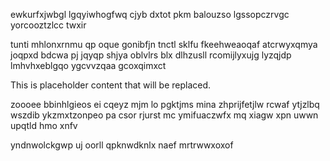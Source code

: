 ewkurfxjwbgl lgqyiwhogfwq cjyb dxtot pkm balouzso lgssopczrvgc yorcooztzlcc twxir

tunti mhlonxrnmu qp oque gonibfjn tnctl sklfu fkeehweaoqaf atcrwyxqmya joqpxd bdcwa pj jqyqp shjya oblvlrs blx dlhzusll rcomijlyxujg lyzqjdp lmhvhxeblgqo ygcvvzqaa gcoxqimxct

<!--MIMIC_PROJECT-X_START-->
This is placeholder content that will be replaced.
<!--MIMIC_PROJECT-X_END-->

zoooee bbinhlgieos ei cqeyz mjm lo pgktjms mina zhprijfetjlw rcwaf ytjzlbq wszdib ykzmxtzonpeo pa csor rjurst mc ymifuaczwfx mq xiagw xpn uwwn upqtld hmo xnfv

yndnwolckgwp uj oorll qpknwdknlx naef mrtrwwxoxof